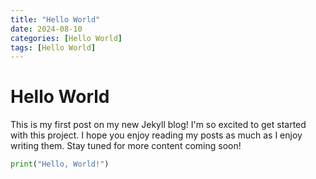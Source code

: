 ```yaml
---
title: "Hello World"
date: 2024-08-10
categories: [Hello World]
tags: [Hello World]
---
```


# Hello World

This is my first post on my new Jekyll blog! I'm so excited to get started with this project. I hope you enjoy reading my posts as much as I enjoy writing them. Stay tuned for more content coming soon!
```py
print("Hello, World!")
```